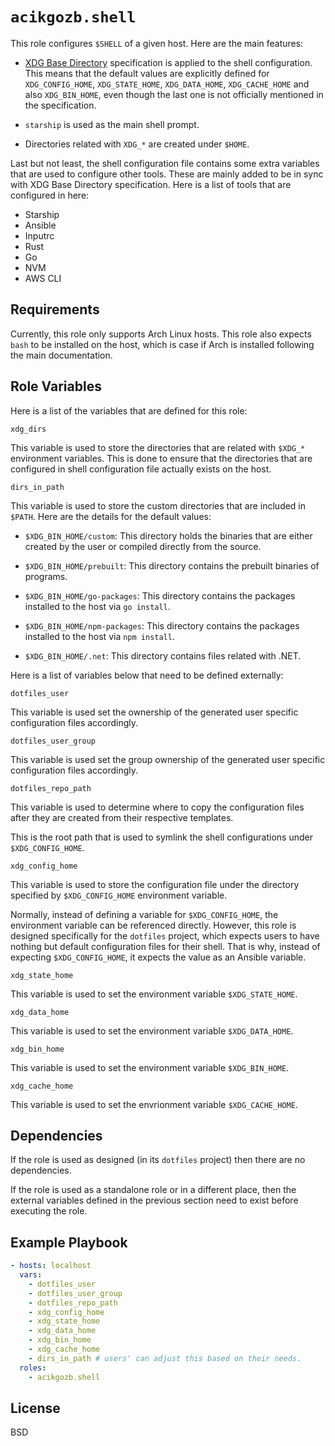 # `acikgozb.shell`

This role configures `$SHELL` of a given host.
Here are the main features:

- [XDG Base Directory](https://wiki.archlinux.org/title/XDG_Base_Directory) specification is applied to the shell configuration. This means that the default values are explicitly defined for `XDG_CONFIG_HOME`, `XDG_STATE_HOME`, `XDG_DATA_HOME`, `XDG_CACHE_HOME` and also `XDG_BIN_HOME`, even though the last one is not officially mentioned in the specification.

- `starship` is used as the main shell prompt.

- Directories related with `XDG_*` are created under `$HOME`.

Last but not least, the shell configuration file contains some extra variables that are used to configure other tools. These are mainly added to be in sync with XDG Base Directory specification.
Here is a list of tools that are configured in here:

- Starship
- Ansible
- Inputrc
- Rust
- Go
- NVM
- AWS CLI

## Requirements

Currently, this role only supports Arch Linux hosts.
This role also expects `bash` to be installed on the host, which is case if Arch is installed following the main documentation.

## Role Variables

Here is a list of the variables that are defined for this role:

`xdg_dirs`

This variable is used to store the directories that are related with `$XDG_*` environment variables.
This is done to ensure that the directories that are configured in shell configuration file actually exists on the host.

`dirs_in_path`

This variable is used to store the custom directories that are included in `$PATH`.
Here are the details for the default values:

- `$XDG_BIN_HOME/custom`: This directory holds the binaries that are either created by the user or compiled directly from the source.

- `$XDG_BIN_HOME/prebuilt`: This directory contains the prebuilt binaries of programs.

- `$XDG_BIN_HOME/go-packages`: This directory contains the packages installed to the host via `go install`.

- `$XDG_BIN_HOME/npm-packages`: This directory contains the packages installed to the host via `npm install`.

- `$XDG_BIN_HOME/.net`: This directory contains files related with .NET.

Here is a list of variables below that need to be defined externally:

`dotfiles_user`

This variable is used set the ownership of the generated user specific configuration files accordingly.

`dotfiles_user_group`

This variable is used set the group ownership of the generated user specific configuration files accordingly.

`dotfiles_repo_path`

This variable is used to determine where to copy the configuration files after they are created from their respective templates.

This is the root path that is used to symlink the shell configurations under `$XDG_CONFIG_HOME`.

`xdg_config_home`

This variable is used to store the configuration file under the directory specified by `$XDG_CONFIG_HOME` environment variable.

Normally, instead of defining a variable for `$XDG_CONFIG_HOME`, the environment variable can be referenced directly.
However, this role is designed specifically for the `dotfiles` project, which expects users to have nothing but default configuration files for their shell. That is why, instead of expecting `$XDG_CONFIG_HOME`, it expects the value as an Ansible variable.

`xdg_state_home`

This variable is used to set the environment variable `$XDG_STATE_HOME`.

`xdg_data_home`

This variable is used to set the environment variable `$XDG_DATA_HOME`.

`xdg_bin_home`

This variable is used to set the environment variable `$XDG_BIN_HOME`.

`xdg_cache_home`

This variable is used to set the envrionment variable `$XDG_CACHE_HOME`.

## Dependencies

If the role is used as designed (in its `dotfiles` project) then there are no dependencies.

If the role is used as a standalone role or in a different place, then the external variables defined in the previous section need to exist before executing the role.

## Example Playbook

```yml
- hosts: localhost
  vars:
    - dotfiles_user
    - dotfiles_user_group
    - dotfiles_repo_path
    - xdg_config_home
    - xdg_state_home
    - xdg_data_home
    - xdg_bin_home
    - xdg_cache_home
    - dirs_in_path # users' can adjust this based on their needs.
  roles:
    - acikgozb.shell
```

## License

BSD
